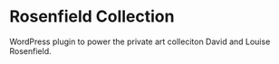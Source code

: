 # Rosenfield Collection

WordPress plugin to power the private art colleciton David and Louise Rosenfield.